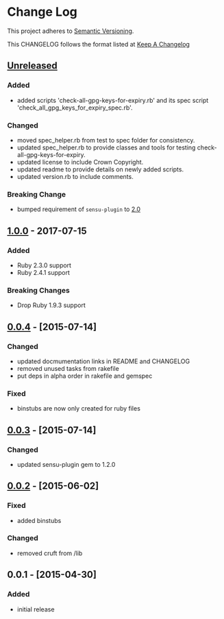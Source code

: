 # Change Log
This project adheres to [Semantic Versioning](http://semver.org/).

This CHANGELOG follows the format listed at [Keep A Changelog](http://keepachangelog.com/)

## [Unreleased]
### Added
- added scripts 'check-all-gpg-keys-for-expiry.rb' and its spec script 'check_all_gpg_keys_for_expiry_spec.rb'.

### Changed
- moved spec_helper.rb from test to spec folder for consistency.
- updated spec_helper.rb to provide classes and tools for testing check-all-gpg-keys-for-expiry.
- updated license to include Crown Copyright.
- updated readme to provide details on newly added scripts.
- updated version.rb to include comments.

### Breaking Change
- bumped requirement of `sensu-plugin` to [2.0](https://github.com/sensu-plugins/sensu-plugin/blob/master/CHANGELOG.md#v200---2017-03-29)

## [1.0.0] -  2017-07-15
### Added
- Ruby 2.3.0 support
- Ruby 2.4.1 support

### Breaking Changes
- Drop Ruby 1.9.3 support

## [0.0.4] - [2015-07-14]
### Changed
- updated docmumentation links in README and CHANGELOG
- removed unused tasks from rakefile
- put deps in alpha order in rakefile and gemspec

### Fixed
- binstubs are now only created for ruby files

## [0.0.3] - [2015-07-14]
### Changed
- updated sensu-plugin gem to 1.2.0

## [0.0.2] - [2015-06-02]
### Fixed
- added binstubs

### Changed
- removed cruft from /lib

## 0.0.1 - [2015-04-30]
### Added
- initial release

[Unreleased]: https://github.com/sensu-plugins/sensu-plugins-gpg/compare/1.0.0...HEAD
[1.0.0]: https://github.com/sensu-plugins/sensu-plugins-gpg/compare/0.0.4...1.0.0
[0.0.4]: https://github.com/sensu-plugins/sensu-plugins-gpg/compare/0.0.3...0.0.4
[0.0.3]: https://github.com/sensu-plugins/sensu-plugins-gpg/compare/0.0.2...0.0.3
[0.0.2]: https://github.com/sensu-plugins/sensu-plugins-gpg/compare/0.0.1...0.0.2
